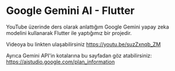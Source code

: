 # Google Gemini AI - Flutter

YouTube üzerinde ders olarak anlattığım Google Gemini yapay zeka modelini kullanarak Flutter ile yaptığımız bir projedir.

Videoya bu linkten ulaşabilirsiniz
https://youtu.be/suzZxnqb_ZM

Ayrıca Gemini API'in kotalarına bu sayfadan göz atabilirsiniz: https://aistudio.google.com/plan_information
